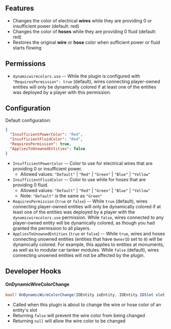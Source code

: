 ## Features

- Changes the color of electrical **wires** while they are providing 0 or insufficient power (default: red)
- Changes the color of **hoses** while they are providing 0 fluid (default: red)
- Restores the original **wire** or **hose** color when sufficient power or fluid starts flowing

## Permissions

- `dynamicwirecolors.use` -- While the plugin is configured with `"RequiresPermission": true` (default), wires connecting player-owned entities will only be dynamically colored if at least one of the entities was deployed by a player with this permission.

## Configuration

Default configuration:

```json
{
  "InsufficientPowerColor": "Red",
  "InsufficientFluidColor": "Red",
  "RequiresPermission": true,
  "AppliesToUnownedEntities": false
}
```

- `InsufficientPowerColor` -- Color to use for electrical wires that are providing 0 or insufficient power.
  - Allowed values: `"Default"` | `"Red"` | `"Green"` | `"Blue"` | `"Yellow"`
- `InsufficientFluidColor` -- Color to use while for hoses that are providing 0 fluid.
  - Allowed values: `"Default"` | `"Red"` | `"Green"` | `"Blue"` | `"Yellow"`
  - Note: `"Default"` is the same as `"Green"`
- `RequiresPermission` (`true` or `false`) -- While `true` (default), wires connecting player-owned entities will only be dynamically colored if at least one of the entities was deployed by a player with the `dynamicwirecolors.use` permission. While `false`, wires connected to any player-owned entity will be dynamically colored, as though you had granted the permission to all players.
- `AppliesToUnownedEntities` (`true` or `false`) -- While `true`, wires and hoses connecting unowned entities (entities that have `OwnerID` set to `0`) will be dynamically colored. For example, this applies to entities at monuments, as well as to modular car tanker modules. While `false` (default), wires connecting unowned entities will not be affected by the plugin.

## Developer Hooks

#### OnDynamicWireColorChange

```csharp
bool? OnDynamicWireColorChange(IOEntity ioEntity, IOEntity.IOSlot slot, WireTool.WireColour color)
```

- Called when this plugin is about to change the wire or hose color of an entity's slot
- Returning `false` will prevent the wire color from being changed
- Returning `null` will allow the wire color to be changed
